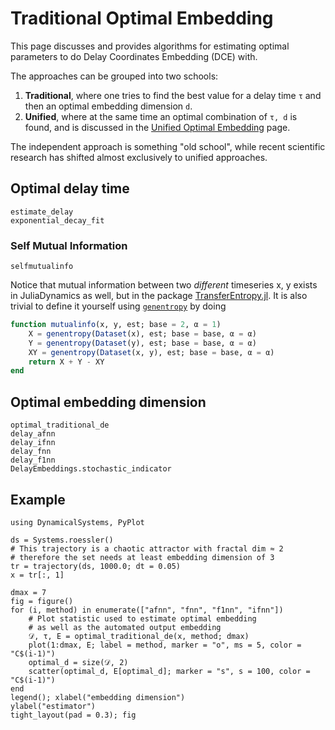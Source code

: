 # Traditional Optimal Embedding
This page discusses and provides algorithms for estimating optimal parameters to do Delay Coordinates Embedding (DCE) with.

The approaches can be grouped into two schools:
1. **Traditional**, where one tries to find the best value for a delay time `τ` and then an optimal embedding dimension `d`.
2. **Unified**, where at the same time an optimal combination of `τ, d` is found, and is discussed in the [Unified Optimal Embedding](@ref) page.

The independent approach is something "old school", while recent scientific research has shifted almost exclusively to unified approaches.

## Optimal delay time
```@docs
estimate_delay
exponential_decay_fit
```
### Self Mutual Information

```@docs
selfmutualinfo
```

Notice that mutual information between two *different* timeseries x, y exists in JuliaDynamics as well, but in the package [TransferEntropy.jl](https://github.com/JuliaDynamics/TransferEntropy.jl).
It is also trivial to define it yourself using [`genentropy`](@ref) by doing

```julia
function mutualinfo(x, y, est; base = 2, α = 1)
    X = genentropy(Dataset(x), est; base = base, α = α)
    Y = genentropy(Dataset(y), est; base = base, α = α)
    XY = genentropy(Dataset(x, y), est; base = base, α = α)
    return X + Y - XY
end
```

## Optimal embedding dimension
```@docs
optimal_traditional_de
delay_afnn
delay_ifnn
delay_fnn
delay_f1nn
DelayEmbeddings.stochastic_indicator
```

## Example
```@example MAIN
using DynamicalSystems, PyPlot

ds = Systems.roessler()
# This trajectory is a chaotic attractor with fractal dim ≈ 2
# therefore the set needs at least embedding dimension of 3
tr = trajectory(ds, 1000.0; dt = 0.05)
x = tr[:, 1]

dmax = 7
fig = figure()
for (i, method) in enumerate(["afnn", "fnn", "f1nn", "ifnn"])
    # Plot statistic used to estimate optimal embedding
    # as well as the automated output embedding
    𝒟, τ, E = optimal_traditional_de(x, method; dmax)
    plot(1:dmax, E; label = method, marker = "o", ms = 5, color = "C$(i-1)")
    optimal_d = size(𝒟, 2)
    scatter(optimal_d, E[optimal_d]; marker = "s", s = 100, color = "C$(i-1)")
end
legend(); xlabel("embedding dimension")
ylabel("estimator")
tight_layout(pad = 0.3); fig
```

